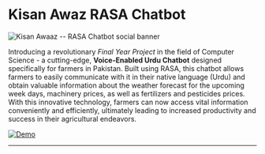 # Kisan Awaz RASA Chatbot

![Kisan Awaaz -- RASA Chatbot social banner](https://github.com/DaudAhmad0303/kisan-awaz-rasa-chatbot-fyp/assets/73556387/0dcff56a-e8d6-4f55-b161-07ff77179f4f)


Introducing a revolutionary *Final Year Project* in the field of Computer Science - a cutting-edge, **Voice-Enabled Urdu Chatbot** designed specifically for farmers in Pakistan. Built using RASA, this chatbot allows farmers to easily communicate with it in their native language (Urdu) and obtain valuable information about the weather forecast for the upcoming week days, machinery prices, as well as fertilizers and pesticides prices. With this innovative technology, farmers can now access vital information conveniently and efficiently, ultimately leading to increased productivity and success in their agricultural endeavors.


[![Demo](youtu.be/xzHSMCObhH0)](https://abc.com)



<!-- <iframe width="560" height="315" src="https://www.youtube.com/embed/xzHSMCObhH0" title="KISAN AWAZ" frameborder="0" allow="accelerometer; autoplay; clipboard-write; encrypted-media; gyroscope; picture-in-picture; web-share" allowfullscreen></iframe> -->



<!-- <iframe width="560" height="315" src="https://www.youtube.com/embed/xzHSMCObhH0" frameborder="0" allowfullscreen></iframe> -->




---

